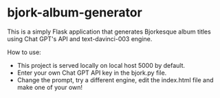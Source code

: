 # bjork-album-generator
This is a simply Flask application that generates Bjorkesque album titles using Chat GPT's API and text-davinci-003 engine.

How to use:
- This project is served locally on local host 5000 by default.
- Enter your own Chat GPT API key in the bjork.py file. 
- Change the prompt, try a different engine, edit the index.html file and make one of your own!
